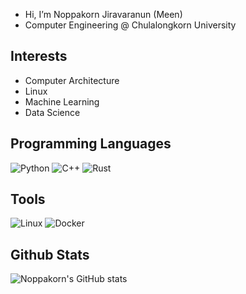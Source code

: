 - Hi, I’m Noppakorn Jiravaranun (Meen)
- Computer Engineering @ Chulalongkorn University
## Interests
- Computer Architecture
- Linux
- Machine Learning
- Data Science
## Programming Languages
![Python](https://img.shields.io/badge/python-3670A0?style=for-the-badge&logo=python&logoColor=ffdd54)
![C++](https://img.shields.io/badge/c++-%2300599C.svg?style=for-the-badge&logo=c%2B%2B&logoColor=white)
![Rust](https://img.shields.io/badge/rust-%23000000.svg?style=for-the-badge&logo=rust&logoColor=white)
## Tools
![Linux](https://img.shields.io/badge/Linux-FCC624?style=for-the-badge&logo=linux&logoColor=black)
![Docker](https://img.shields.io/badge/docker-%230db7ed.svg?style=for-the-badge&logo=docker&logoColor=white)
## Github Stats
![Noppakorn's GitHub stats](https://github-readme-stats.vercel.app/api?username=noppakorn&show_icons=true&theme=gruvbox)
<!---
noppakorn/noppakorn is a ✨ special ✨ repository because its `README.md` (this file) appears on your GitHub profile.
You can click the Preview link to take a look at your changes.
--->
